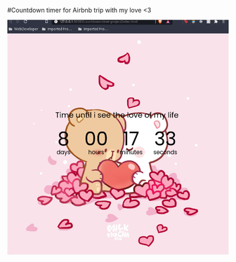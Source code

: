 #Countdown timer for Airbnb trip with my love <3

![alt website-1](https://github.com/makyfj/WebDevelopment/blob/main/countdown-timer-project/image1.png?raw=true)

